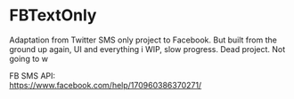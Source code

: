 # FBTextOnly
Adaptation from Twitter SMS only project to Facebook. But built from the ground up again, UI and everything
i
WIP, slow progress. Dead project. Not going to w

FB SMS API:
<br/>
https://www.facebook.com/help/170960386370271/
